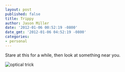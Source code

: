 ```yaml
---
layout: post
published: false
title: Trippy
author: Jason Miller
date: '2012-01-06 00:52:19 -0800'
date_gmt: '2012-01-06 04:52:19 -0800'
categories:
- personal
---
```


Stare at this for a while, then look at something near you.

![optical trick]({{site.assets.url_prefix}}/images/posts/what-the-52.gif "optical trick")
